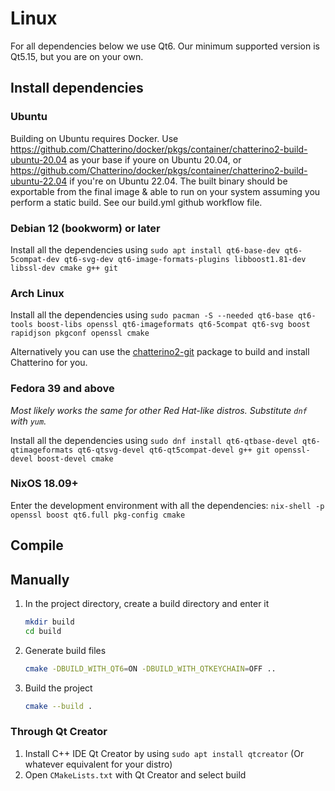 # Linux

For all dependencies below we use Qt6. Our minimum supported version is Qt5.15, but you are on your own.

## Install dependencies

### Ubuntu

Building on Ubuntu requires Docker.
Use https://github.com/Chatterino/docker/pkgs/container/chatterino2-build-ubuntu-20.04 as your base if youre on Ubuntu 20.04, or https://github.com/Chatterino/docker/pkgs/container/chatterino2-build-ubuntu-22.04 if you're on Ubuntu 22.04. The built binary should be exportable from the final image & able to run on your system assuming you perform a static build. See our build.yml github workflow file.

### Debian 12 (bookworm) or later

Install all the dependencies using `sudo apt install qt6-base-dev qt6-5compat-dev qt6-svg-dev qt6-image-formats-plugins libboost1.81-dev libssl-dev cmake g++ git`

### Arch Linux

Install all the dependencies using `sudo pacman -S --needed qt6-base qt6-tools boost-libs openssl qt6-imageformats qt6-5compat qt6-svg boost rapidjson pkgconf openssl cmake`

Alternatively you can use the [chatterino2-git](https://aur.archlinux.org/packages/chatterino2-git/) package to build and install Chatterino for you.

### Fedora 39 and above

_Most likely works the same for other Red Hat-like distros. Substitute `dnf` with `yum`._

Install all the dependencies using `sudo dnf install qt6-qtbase-devel qt6-qtimageformats qt6-qtsvg-devel qt6-qt5compat-devel g++ git openssl-devel boost-devel cmake`

### NixOS 18.09+

Enter the development environment with all the dependencies: `nix-shell -p openssl boost qt6.full pkg-config cmake`

## Compile

## Manually

1. In the project directory, create a build directory and enter it
   ```sh
   mkdir build
   cd build
   ```
1. Generate build files
   ```sh
   cmake -DBUILD_WITH_QT6=ON -DBUILD_WITH_QTKEYCHAIN=OFF ..
   ```
1. Build the project
   ```sh
   cmake --build .
   ```

### Through Qt Creator

1. Install C++ IDE Qt Creator by using `sudo apt install qtcreator` (Or whatever equivalent for your distro)
1. Open `CMakeLists.txt` with Qt Creator and select build
